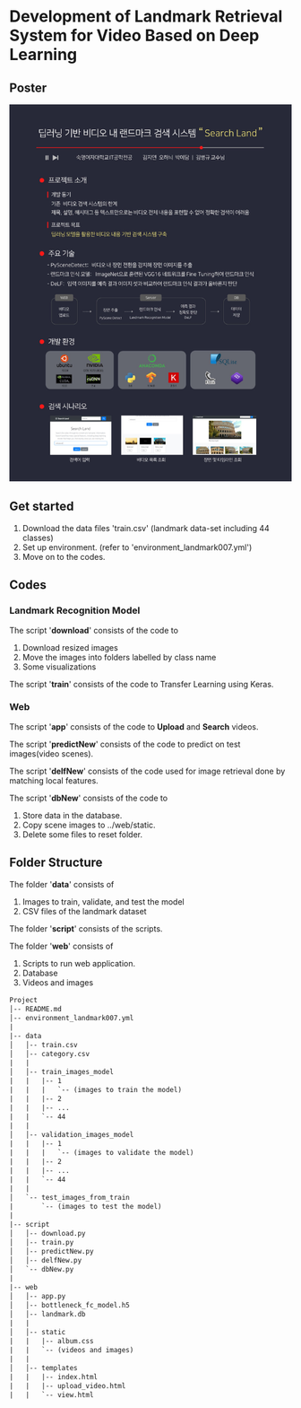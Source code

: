 # Development of Landmark Retrieval System for Video Based on Deep Learning

## Poster
![poster](./poster.jpg)  

## Get started
1. Download the data files 'train.csv' (landmark data-set including 44 classes)
2. Set up environment. (refer to 'environment_landmark007.yml')
3. Move on to the codes.


## Codes
### Landmark Recognition Model
The script '**download**' consists of the code to
1. Download resized images
2. Move the images into folders labelled by class name
3. Some visualizations

The script '**train**' consists of the code to Transfer Learning using Keras.

### Web
The script '**app**' consists of the code to **Upload** and **Search** videos.

The script '**predictNew**' consists of the code to predict on test images(video scenes).

The script '**delfNew**' consists of the code used for image retrieval done by matching local features.

The script '**dbNew**' consists of the code to
1. Store data in the database.
2. Copy scene images to ../web/static.
3. Delete some files to reset folder.


## Folder Structure
The folder '**data**' consists of
1. Images to train, validate, and test the model
2. CSV files of the landmark dataset

The folder '**script**' consists of the scripts.

The folder '**web**' consists of
1. Scripts to run web application.
2. Database
3. Videos and images

```
Project
│-- README.md
│-- environment_landmark007.yml
|
|-- data
│   │-- train.csv
│   │-- category.csv
|   |
│   │-- train_images_model
|   |   |-- 1
|   |   |   `-- (images to train the model)
|   |   |-- 2
|   |   |-- ...
|   |   `-- 44
|   |
│   │-- validation_images_model
|   |   |-- 1
|   |   |   `-- (images to validate the model)
|   |   |-- 2
|   |   |-- ...
|   |   `-- 44
|   |
│   `-- test_images_from_train
|       `-- (images to test the model)
|
|-- script
│   │-- download.py
│   │-- train.py
│   │-- predictNew.py
│   │-- delfNew.py
│   `-- dbNew.py
|
|-- web
│   │-- app.py
│   │-- bottleneck_fc_model.h5
│   │-- landmark.db
|   |
│   │-- static
|   |   |-- album.css
|   |   `-- (videos and images)
|   |   
│   │-- templates
|   |   |-- index.html
|   |   |-- upload_video.html
|   |   `-- view.html
```
